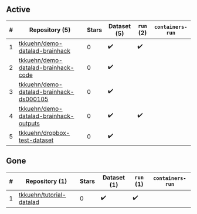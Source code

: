 ## Active
| # | Repository (5) | Stars | Dataset (5) | `run` (2) | `containers-run` |
| --- | --- | --- | --- | --- | --- |
| 1 | [tkkuehn/demo-datalad-brainhack](https://github.com/tkkuehn/demo-datalad-brainhack) | 0 | :heavy_check_mark: | :heavy_check_mark: |  |
| 2 | [tkkuehn/demo-datalad-brainhack-code](https://github.com/tkkuehn/demo-datalad-brainhack-code) | 0 | :heavy_check_mark: |  |  |
| 3 | [tkkuehn/demo-datalad-brainhack-ds000105](https://github.com/tkkuehn/demo-datalad-brainhack-ds000105) | 0 | :heavy_check_mark: |  |  |
| 4 | [tkkuehn/demo-datalad-brainhack-outputs](https://github.com/tkkuehn/demo-datalad-brainhack-outputs) | 0 | :heavy_check_mark: | :heavy_check_mark: |  |
| 5 | [tkkuehn/dropbox-test-dataset](https://github.com/tkkuehn/dropbox-test-dataset) | 0 | :heavy_check_mark: |  |  |

## Gone
| # | Repository (1) | Stars | Dataset (1) | `run` (1) | `containers-run` |
| --- | --- | --- | --- | --- | --- |
| 1 | [tkkuehn/tutorial-datalad](https://github.com/tkkuehn/tutorial-datalad) | 0 | :heavy_check_mark: | :heavy_check_mark: |  |
